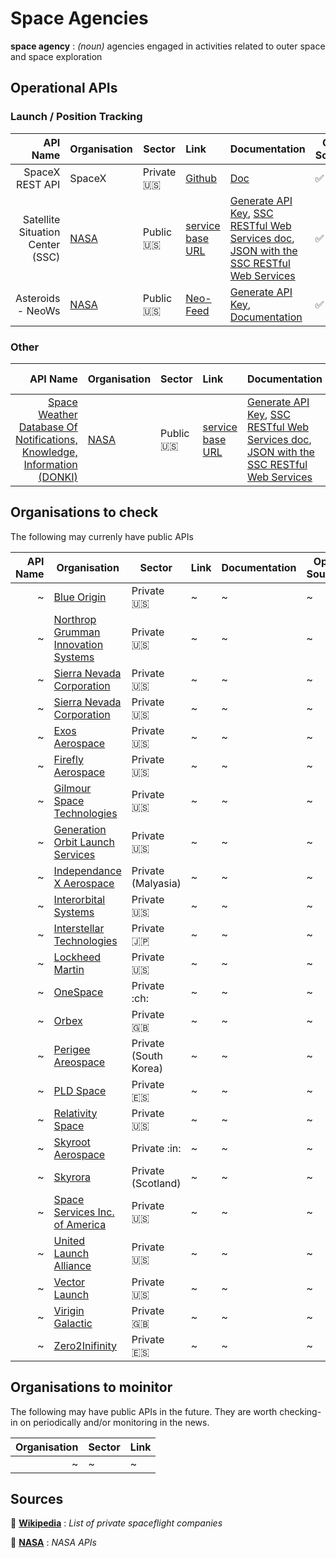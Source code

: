# Space Agencies

**space agency** : *(noun)* agencies engaged in activities related to outer space and space exploration

## Operational APIs

### Launch / Position Tracking

 | API Name | Organisation | Sector | Link | Documentation | Open Source? |
|---:|---|---|:---|---|---|
 | SpaceX REST API | SpaceX | Private :us: | [Github](https://github.com/r-spacex/SpaceX-API) | [Doc](https://docs.spacexdata.com/) |  :white_check_mark: |
 | Satellite Situation Center (SSC) | [NASA](https://en.wikipedia.org/wiki/Nasa) | Public :us: | [service base URL](https://sscweb.gsfc.nasa.gov/WS/sscr/2) | [Generate API Key](https://api.nasa.gov/), [SSC RESTful Web Services doc](https://sscweb.gsfc.nasa.gov/WebServices/REST/), [JSON with the SSC RESTful Web Services](https://sscweb.gsfc.nasa.gov/WebServices/REST/json/) |  :white_check_mark: |
 | Asteroids - NeoWs| [NASA](https://en.wikipedia.org/wiki/Nasa) | Public :us: | [Neo-Feed](https://api.nasa.gov/neo/rest/v1/feed?) | [Generate API Key](https://api.nasa.gov/), [Documentation](https://api.nasa.gov/#browseAPI) |  :white_check_mark: |

### Other

 | API Name | Organisation | Sector | Link | Documentation | Open Source? |
|---:|---|---|:---|---|---|
 |  [Space Weather Database Of Notifications, Knowledge, Information (DONKI)](https://ccmc.gsfc.nasa.gov/donki/) | [NASA](https://en.wikipedia.org/wiki/Nasa) | Public :us: | [service base URL](https://sscweb.gsfc.nasa.gov/WS/sscr/2) | [Generate API Key](https://api.nasa.gov/), [SSC RESTful Web Services doc](https://sscweb.gsfc.nasa.gov/WebServices/REST/), [JSON with the SSC RESTful Web Services](https://sscweb.gsfc.nasa.gov/WebServices/REST/json/) |  :white_check_mark: |

 ## Organisations to check

 The following may currenly have public APIs

 | API Name | Organisation | Sector | Link | Documentation | Open Source? |
 |---:|---|---|:---|---|---|
 | ~ | [Blue Origin](https://en.wikipedia.org/wiki/Blue_Origin)|  Private :us: |  ~ | ~ | ~ |
 | ~ | [Northrop Grumman Innovation Systems](https://en.wikipedia.org/wiki/Northrop_Grumman_Innovation_Systems) |  Private :us: | ~ | ~ | ~ |
 | ~ | [Sierra Nevada Corporation](https://en.wikipedia.org/wiki/Sierra_Nevada_Corporation) | Private :us: | ~ | ~ | ~ |
 | ~ | [Sierra Nevada Corporation](https://en.wikipedia.org/wiki/Sierra_Nevada_Corporation) | Private :us: | ~ | ~ | ~ |
 | ~ | [Exos Aerospace](https://en.wikipedia.org/wiki/Exos_Aerospace) | Private :us: | ~ | ~ | ~ |
 | ~ | [Firefly Aerospace](https://en.wikipedia.org/wiki/Firefly_Aerospace) | Private :us: | ~ | ~ | ~ |
 | ~ | [Gilmour Space Technologies](https://en.wikipedia.org/wiki/Gilmour_Space_Technologies) | Private :us: | ~ | ~ | ~ |
 | ~ | [Generation Orbit Launch Services](https://en.wikipedia.org/wiki/Generation_Orbit_Launch_Services) | Private :us: | ~ | ~ | ~ |
 | ~ | [Independance X Aerospace](https://en.wikipedia.org/wiki/Independence-X_Aerospace) | Private (Malyasia) | ~ | ~ | ~ |
 | ~ | [Interorbital Systems](https://en.wikipedia.org/wiki/Interorbital_Systems) | Private :us: | ~ | ~ | ~ |
 | ~ | [Interstellar Technologies](https://en.wikipedia.org/wiki/Interstellar_Technologies)| Private :jp: | ~ | ~ | ~ |
 | ~ | [Lockheed Martin](https://en.wikipedia.org/wiki/Lockheed_Martin) | Private :us: | ~ | ~ | ~ |
 | ~ | [OneSpace](https://en.wikipedia.org/wiki/OneSpace) | Private :ch: | ~ | ~ | ~ |
 | ~ | [Orbex](https://en.wikipedia.org/wiki/Orbex) | Private :uk: | ~ | ~ | ~ |
 | ~ | [Perigee Areospace](https://en.wikipedia.org/wiki/Perigee_Aerospace) | Private (South Korea) | ~ | ~ | ~ |
 | ~ | [PLD Space](https://en.wikipedia.org/wiki/PLD_Space) | Private :es: | ~ | ~ | ~ |
 | ~ | [Relativity Space](https://en.wikipedia.org/wiki/Relativity_Space) | Private :us: | ~ | ~ | ~ |
 | ~ | [Skyroot Aerospace](https://en.wikipedia.org/wiki/Skyroot_Aerospace) | Private :in: | ~ | ~ | ~ |
 | ~ | [Skyrora](https://en.wikipedia.org/wiki/Skyrora) | Private (Scotland) | ~ | ~ | ~ |
 | ~ | [Space Services Inc. of America](https://en.wikipedia.org/wiki/Space_Services_Inc.) | Private :us: | ~ | ~ | ~ |
 | ~ | [United Launch Alliance](https://en.wikipedia.org/wiki/United_Launch_Alliance) | Private :us: | ~ | ~ | ~ |
 | ~ | [Vector Launch](https://en.wikipedia.org/wiki/Vector_Space_Systems) | Private :us: | ~ | ~ | ~ |
 | ~ | [Virigin Galactic](https://en.wikipedia.org/wiki/Virgin_Galactic) | Private :uk: | ~ | ~ | ~ |
 | ~ | [Zero2Inifinity](https://en.wikipedia.org/wiki/Zero2infinity)| Private :es: | ~ | ~ | ~ |

 ## Organisations to moinitor

  The following may have public APIs in the future. They are worth checking-in on periodically and/or monitoring in the news.

| Organisation | Sector | Link |
|---:|---|:---|
| ~ | ~ | ~ |


 ## Sources

 :pushpin: [**Wikipedia**](https://en.wikipedia.org/wiki/List_of_private_spaceflight_companies) : *List of private spaceflight companies*
 
 :pushpin: [**NASA**](https://api.nasa.gov/) : *NASA APIs*
